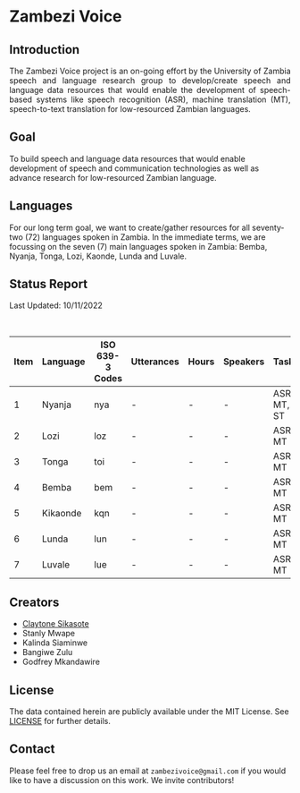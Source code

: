 # Zambezi Voice

## Introduction

<div align="justify">
<p>The Zambezi Voice project is an on-going effort by the University of Zambia speech and language research group  to develop/create speech and language data resources that would enable the development of speech-based systems like speech recognition (ASR), machine translation (MT), speech-to-text translation for low-resourced Zambian languages.</p>
</div>

## Goal

To build speech and language data resources that would enable development of speech and communication technologies as well as advance research for low-resourced Zambian language.

## Languages
For our long term goal, we want to create/gather resources for all seventy-two (72) languages spoken in Zambia. 
In the immediate terms, we are focussing on the seven (7) main languages spoken in Zambia: Bemba, Nyanja, Tonga, Lozi, Kaonde, Lunda and Luvale.

## Status Report

<div class="tg-wrap" align="left">
  <p>Last Updated: 10/11/2022</p><br>
  <table>
    <thead>
      <tr>
        <th>Item</th>
        <th>Language</th>
        <th>ISO 639-3 Codes</th>
        <th>Utterances</th>
        <th>Hours</th>
        <th>Speakers</th>
        <th>Tasks</th>
      </tr>
    </thead>
    <tbody>
      <tr>
        <td>1</td>
        <td>Nyanja</td>
        <td>nya</td>
        <td>-</td>
        <td>-</td>
        <td>-</td>
        <td>ASR, MT, ST</td>
      </tr>
      <tr>
        <td>2</td>
        <td>Lozi</td>
        <td>loz</td>
        <td>-</td>
        <td>-</td>
        <td>-</td>
        <td>ASR, MT</td>
      </tr>
      <tr>
        <td>3</td>
        <td>Tonga</td>
        <td>toi</td>
        <td>-</td>
        <td>-</td>
        <td>-</td>
        <td>ASR, MT</td>
      </tr>
      <tr>
        <td>4</td>
        <td>Bemba</td>
        <td>bem</td>
        <td>-</td>
        <td>-</td>
        <td>-</td>
        <td>ASR, MT</td>
      </tr>
      <tr>
        <td>5</td>
        <td>Kikaonde</td>
        <td>kqn</td>
        <td>-</td>
        <td>-</td>
        <td>-</td>
        <td>ASR, MT</td>
      </tr>
      <tr>
        <td>6</td>
        <td>Lunda</td>
        <td>lun</td>
        <td>-</td>
        <td>-</td>
        <td>-</td>
        <td>ASR, MT</td>
      </tr>
      <tr>
        <td>7</td>
        <td>Luvale</td>
        <td>lue</td>
        <td>-</td>
        <td>-</td>
        <td>-</td>
        <td>ASR, MT</td>
      </tr>
    </tbody>
  </table>
</div>

## Creators

  - [Claytone Sikasote](https://csikasote.github.io)
  - Stanly Mwape
  - Kalinda Siaminwe
  - Bangiwe Zulu
  - Godfrey Mkandawire

## License
The data contained herein are publicly available under the MIT License. See [LICENSE](https://github.com/unza-speech-lab/zambezi-voice/blob/main/LICENSE) for further details.

## Contact

Please feel free to drop us an email at `zambezivoice@gmail.com` if you would like to have a discussion on this work. We invite contributors!
